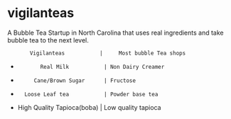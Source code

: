 # vigilanteas
A Bubble Tea Startup in North Carolina that uses real ingredients and take bubble tea to the next level.

           Vigilanteas           |     Most bubble Tea shops
-            Real Milk           | Non Dairy Creamer
-          Cane/Brown Sugar      | Fructose
-       Loose Leaf tea           | Powder base tea
-    High Quality Tapioca(boba)  | Low quality tapioca
